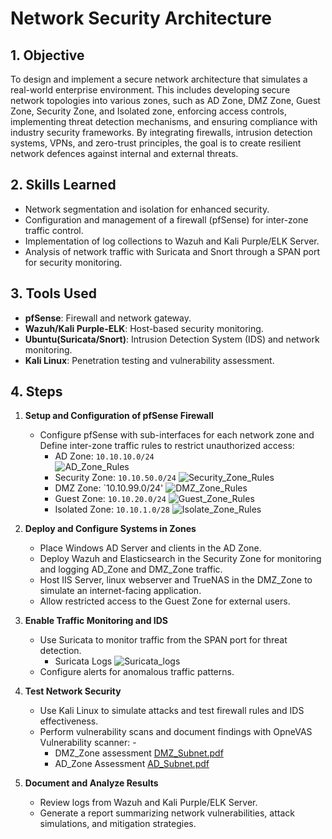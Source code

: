 # Network Security Architecture

## 1. Objective
To design and implement a secure network architecture that simulates a real-world enterprise environment. This includes developing secure network topologies into various zones, such as AD Zone, DMZ Zone, Guest Zone, Security Zone, and Isolated zone, enforcing access controls, implementing threat detection mechanisms, and ensuring compliance with industry security frameworks. By integrating firewalls, intrusion detection systems, VPNs, and zero-trust principles, the goal is to create resilient network defences against internal and external threats.

## 2. Skills Learned
- Network segmentation and isolation for enhanced security.
- Configuration and management of a firewall (pfSense) for inter-zone traffic control.
- Implementation of log collections to Wazuh and Kali Purple/ELK Server.
- Analysis of network traffic with Suricata and Snort through a SPAN port for security monitoring.

## 3. Tools Used
- **pfSense**: Firewall and network gateway.
- **Wazuh/Kali Purple-ELK**: Host-based security monitoring.
- **Ubuntu(Suricata/Snort)**: Intrusion Detection System (IDS) and network monitoring.
- **Kali Linux**: Penetration testing and vulnerability assessment.

## 4. Steps
1. **Setup and Configuration of pfSense Firewall**
   - Configure pfSense with sub-interfaces for each network zone and Define inter-zone traffic rules to restrict unauthorized access:
     - AD Zone: `10.10.10.0/24` <br>
       ![AD_Zone_Rules](https://github.com/user-attachments/assets/df4d2ca3-3034-4d64-988e-5c0e64075419)
     - Security Zone: `10.10.50.0/24`
       ![Security_Zone_Rules](https://github.com/user-attachments/assets/9a27befe-0cd4-41cd-a73e-8395fcc10620)
     - DMZ Zone: `10.10.99.0/24'
       ![DMZ_Zone_Rules](https://github.com/user-attachments/assets/df01a0bb-e32a-4417-94c1-1778b79c1618)
     - Guest Zone: `10.10.20.0/24`
       ![Guest_Zone_Rules](https://github.com/user-attachments/assets/a4f8c68b-abc7-406a-834f-ecf9f88707bd)
     - Isolated Zone: `10.10.1.0/28`
       ![Isolate_Zone_Rules](https://github.com/user-attachments/assets/e601a40b-92b2-4974-9508-37a996e30549)
  
2. **Deploy and Configure Systems in Zones**
   - Place Windows AD Server and clients in the AD Zone.
   - Deploy Wazuh and Elasticsearch in the Security Zone for monitoring and logging AD_Zone and DMZ_Zone traffic.
   - Host IIS Server, linux webserver and TrueNAS in the DMZ_Zone to simulate an internet-facing application.
   - Allow restricted access to the Guest Zone for external users.

3. **Enable Traffic Monitoring and IDS**
   - Use Suricata to monitor traffic from the SPAN port for threat detection.
     - Suricata Logs
     ![Suricata_logs](https://github.com/user-attachments/assets/3459d4d7-4e51-4705-a9fe-2d80bc6f48d1)
   - Configure alerts for anomalous traffic patterns.

4. **Test Network Security**
   - Use Kali Linux to simulate attacks and test firewall rules and IDS effectiveness.
   - Perform vulnerability scans and document findings with OpneVAS Vulnerability scanner: - 
      - DMZ_Zone assessment
        [DMZ_Subnet.pdf](https://github.com/user-attachments/files/18837692/DMZ_Subnet.pdf)
      - AD_Zone Assessment
        [AD_Subnet.pdf](https://github.com/user-attachments/files/18923971/AD_Subnet.pdf)

5. **Document and Analyze Results**
   - Review logs from Wazuh and Kali Purple/ELK Server.
   - Generate a report summarizing network vulnerabilities, attack simulations, and mitigation strategies.




